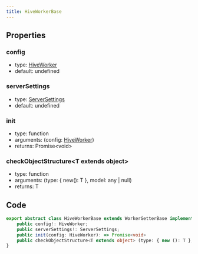 ```yaml
---
title: HiveWorkerBase
---
```


## Properties

### config

-   type: <a href="./hive-worker">HiveWorker</a>
-   default: undefined

### serverSettings

-   type: <a href="./server-settings">ServerSettings</a>
-   default: undefined

### init

-   type: function
-   arguments: (config: <a href="./hive-worker">HiveWorker</a>)
-   returns: Promise&lt;void&gt;

### checkObjectStructure&lt;T extends object&gt;

-   type: function
-   arguments: (type: { new(): T }, model: any | null)
-   returns: T

## Code

```ts
export abstract class HiveWorkerBase extends WorkerGetterBase implements IHiveWorker {
    public config!: HiveWorker;
    public serverSettings!: ServerSettings;
    public init(config: HiveWorker): => Promise<void>
    public checkObjectStructure<T extends object> (type: { new (): T }, model: any | null): => T;
}
```
